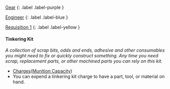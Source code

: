 
[Gear](Game/Gear-List)
{: .label .label-purple }

[Engineer](Game/Engineer)
{: .label .label-blue }

[Requisition 1](Game/Deployment#Requisition)
{: .label .label-yellow }
#### Tinkering Kit
*A collection of scrap bits, odds and ends, adhesive and other consumables you might need to fix or quickly construct something. Any time you need scrap, replacement parts, or other machined parts you can rely on this kit.*
* [Charges](Game/Core/Gear#Charges)([Munition Capacity](Game/Additional-Attributes#Munition%20Capacity))
* You can expend a tinkering kit charge to have a part, tool, or material on hand.

